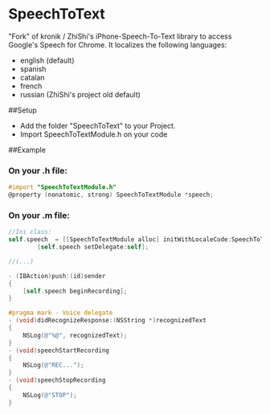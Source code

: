 SpeechToText
============

"Fork" of kronik / ZhiShi's iPhone-Speech-To-Text library to access Google's Speech for Chrome. It localizes the following languages:
* english (default)
* spanish
* catalan
* french
* russian (ZhiShi's project old default)

##Setup
* Add the folder "SpeechToText" to your Project.
* Import SpeechToTextModule.h on your code

##Example

### On your .h file:
```objective-c
#import "SpeechToTextModule.h"
@property (nonatomic, strong) SpeechToTextModule *speech;
```

### On your .m file:
```objective-c
//Ini class:
self.speech  = [[SpeechToTextModule alloc] initWithLocaleCode:SpeechToTextLocaleSpanish];
        [self.speech setDelegate:self];

//(...)

- (IBAction)push:(id)sender
{
    [self.speech beginRecording];
}

#pragma mark - Voice delegate
- (void)didRecognizeResponse:(NSString *)recognizedText
{
    NSLog(@"%@", recognizedText);
}
- (void)speechStartRecording
{
    NSLog(@"REC...");
}
- (void)speechStopRecording
{
    NSLog(@"STOP");
}
```